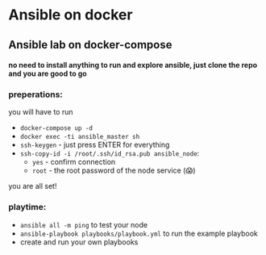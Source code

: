 # Ansible on docker

## Ansible lab on docker-compose

#### no need to install anything to run and explore ansible, just clone the repo and you are good to go

### preperations:
you will have to run 
- `docker-compose up -d`
- `docker exec -ti ansible_master sh`
- `ssh-keygen` - just press ENTER for everything
- `ssh-copy-id -i /root/.ssh/id_rsa.pub ansible_node`:
    - `yes` - confirm connection
    - `root` - the root password of the node service (:scream:)

you are all set! 

### playtime:

- `ansible all -m ping` to test your node
- `ansible-playbook playbooks/playbook.yml` to run the example playbook
- create and run your own playbooks